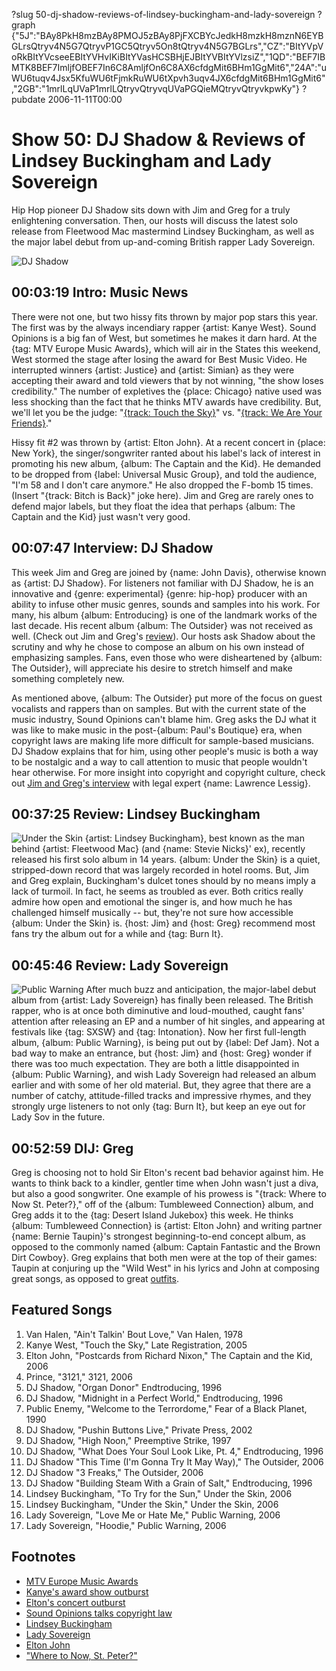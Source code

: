?slug 50-dj-shadow-reviews-of-lindsey-buckingham-and-lady-sovereign
?graph {"5J":"BAy8PkH8mzBAy8PMOJ5zBAy8PjFXCBYcJedkH8mzkH8mznN6EYBGLrsQtryv4N5G7QtryvP1GC5Qtryv5On8tQtryv4N5G7BGLrs","CZ":"BItYVpVoRkBItYVcseeEBItYVHvIKiBItYVasHCSBHjEJBItYVBItYVlzsiZ","1QD":"BEF7IBMTK8BEF7ImljfOBEF7In6C8AmljfOn6C8AX6cfdgMit6BHm1GgMit6","24A":"uWU6tuqv4Jsx5KfuWU6tFjmkRuWU6tXpvh3uqv4JX6cfdgMit6BHm1GgMit6","2GB":"1mrlLqUVaP1mrlLQtryvQtryvqUVaPGQieMQtryvQtryvkpwKy"}
?pubdate 2006-11-11T00:00

# Show 50: DJ Shadow & Reviews of Lindsey Buckingham and Lady Sovereign
Hip Hop pioneer DJ Shadow sits down with Jim and Greg for a truly enlightening conversation. Then, our hosts will discuss the latest solo release from Fleetwood Mac mastermind Lindsey Buckingham, as well as the major label debut from up-and-coming British rapper Lady Sovereign.

![DJ Shadow](https://static.soundopinions.org/images/2006/djshadow.jpg)

## 00:03:19 Intro: Music News
There were not one, but two hissy fits thrown by major pop stars this year. The first was by the always incendiary rapper {artist: Kanye West}. Sound Opinions is a big fan of West, but sometimes he makes it darn hard. At the {tag: MTV Europe Music Awards}, which will air in the States this weekend, West stormed the stage after losing the award for Best Music Video. He interrupted winners {artist: Justice} and {artist: Simian} as they were accepting their award and told viewers that by not winning, "the show loses credibility." The number of expletives the {place: Chicago} native used was less shocking than the fact that he thinks MTV awards have credibility. But, we'll let you be the judge: "[{track: Touch the Sky}](http://vimeo.com/21317718)" vs. "[{track: We Are Your Friends}](http://vimeo.com/11277708)."

Hissy fit #2 was thrown by {artist: Elton John}. At a recent concert in {place: New York}, the singer/songwriter ranted about his label's lack of interest in promoting his new album, {album: The Captain and the Kid}. He demanded to be dropped from {label: Universal Music Group}, and told the audience, "I'm 58 and I don't care anymore." He also dropped the F-bomb 15 times. (Insert "{track: Bitch is Back}" joke here). Jim and Greg are rarely ones to defend major labels, but they float the idea that perhaps {album: The Captain and the Kid} just wasn't very good.

## 00:07:47 Interview: DJ Shadow
This week Jim and Greg are joined by {name: John Davis}, otherwise known as {artist: DJ Shadow}. For listeners not familiar with DJ Shadow, he is an innovative and {genre: experimental} {genre: hip-hop} producer with an ability to infuse other music genres, sounds and samples into his work. For many, his album {album: Entroducing} is one of the landmark works of the last decade. His recent album {album: The Outsider} was not received as well. (Check out Jim and Greg's [review](/show/44/#theoutsider)). Our hosts ask Shadow about the scrutiny and why he chose to compose an album on his own instead of emphasizing samples. Fans, even those who were disheartened by {album: The Outsider}, will appreciate his desire to stretch himself and make something completely new.

As mentioned above, {album: The Outsider} put more of the focus on guest vocalists and rappers than on samples. But with the current state of the music industry, Sound Opinions  can't blame him. Greg asks the DJ what it was like to make music in the post-{album: Paul's Boutique} era, when copyright laws are making life more difficult for sample-based musicians. DJ Shadow explains that for him, using other people's music is both a way to be nostalgic and a way to call attention to music that people wouldn't hear otherwise. For more insight into copyright and copyright culture, check out [Jim and Greg's interview](show/12/) with legal expert {name: Lawrence Lessig}.

## 00:37:25 Review: Lindsey Buckingham
![Under the Skin](https://static.soundopinions.org/assets/50/1QD0.jpg)
{artist: Lindsey Buckingham}, best known as the man behind {artist: Fleetwood Mac} (and {name: Stevie Nicks}' ex), recently released his first solo album in 14 years. {album: Under the Skin} is a quiet, stripped-down record that was largely recorded in hotel rooms. But, Jim and Greg explain, Buckingham's dulcet tones should by no means imply a lack of turmoil. In fact, he seems as troubled as ever. Both critics really admire how open and emotional the singer is, and how much he has challenged himself musically -- but, they're not sure how accessible {album: Under the Skin} is. {host: Jim} and {host: Greg} recommend most fans try the album out for a while and {tag: Burn It}.

## 00:45:46 Review: Lady Sovereign
![Public Warning](https://static.soundopinions.org/assets/50/24A0.jpg)
After much buzz and anticipation, the major-label debut album from {artist: Lady Sovereign} has finally been released. The British rapper, who is at once both diminutive and loud-mouthed, caught fans' attention after releasing an EP and a number of hit singles, and appearing at festivals like {tag: SXSW} and {tag: Intonation}. Now her first full-length album, {album: Public Warning}, is being put out by {label: Def Jam}. Not a bad way to make an entrance, but {host: Jim} and {host: Greg} wonder if there was too much expectation. They are both a little disappointed in {album: Public Warning}, and wish Lady Sovereign had released an album earlier and with some of her old material. But, they agree that there are a number of catchy, attitude-filled tracks and impressive rhymes, and they strongly urge listeners to not only {tag: Burn It}, but keep an eye out for Lady Sov in the future.

## 00:52:59 DIJ: Greg
Greg is choosing not to hold Sir Elton's recent bad behavior against him. He wants to think back to a kindler, gentler time when John wasn't just a diva, but also a good songwriter. One example of his prowess is "{track: Where to Now St. Peter?}," off of the {album: Tumbleweed Connection} album, and Greg adds it to the {tag: Desert Island Jukebox} this week. He thinks {album: Tumbleweed Connection} is {artist: Elton John} and writing partner {name: Bernie Taupin}'s strongest beginning-to-end concept album, as opposed to the commonly named {album: Captain Fantastic and the Brown Dirt Cowboy}. Greg explains that both men were at the top of their games: Taupin at conjuring up the "Wild West" in his lyrics and John at composing great songs, as opposed to great [outfits](http://newsimg.bbc.co.uk/media/images/41145000/jpg/_41145432_donald_rex_elton2.jpg).

## Featured Songs
1. Van Halen, "Ain't Talkin' Bout Love," Van Halen, 1978
2. Kanye West, "Touch the Sky," Late Registration, 2005
3. Elton John, "Postcards from Richard Nixon," The Captain and the Kid, 2006
4. Prince, "3121," 3121, 2006
5. DJ Shadow, "Organ Donor" Endtroducing, 1996
6. DJ Shadow, "Midnight in a Perfect World," Endtroducing, 1996
7. Public Enemy, "Welcome to the Terrordome," Fear of a Black Planet, 1990
8. DJ Shadow, "Pushin Buttons Live," Private Press, 2002
9. DJ Shadow, "High Noon," Preemptive Strike, 1997
10. DJ Shadow, "What Does Your Soul Look Like, Pt. 4," Endtroducing, 1996
11. DJ Shadow "This Time (I'm Gonna Try It May Way)," The Outsider, 2006
12. DJ Shadow "3 Freaks," The Outsider, 2006
13. DJ Shadow "Building Steam With a Grain of Salt," Endtroducing, 1996
14. Lindsey Buckingham, "To Try for the Sun," Under the Skin, 2006
15. Lindsey Buckingham, "Under the Skin," Under the Skin, 2006
16. Lady Sovereign, "Love Me or Hate Me," Public Warning, 2006
17. Lady Sovereign, "Hoodie," Public Warning, 2006

## Footnotes
- [MTV Europe Music Awards](http://ema.mtv.co.uk/)
- [Kanye's award show outburst](http://www.mtv.com/news/1545052/kanye-west-on-awards-show-bum-rush-it-was-just-out-of-raw-emotion/)
- [Elton's concert outburst](http://www.tv.com/news/news-breakers-elton-john-norah-jones-the-flaming-lips-scarlett-johansson-7069/)
- [Sound Opinions talks copyright law](/show/12/)
- [Lindsey Buckingham](http://lindseybuckingham.com/)
- [Lady Sovereign](http://www.allmusic.com/artist/lady-sovereign-mn0000611797)
- [Elton John](http://www.eltonjohn.com/)
- ["Where to Now, St. Peter?"](https://www.youtube.com/watch?v=mOHLQg4VfqE&feature=kp)
